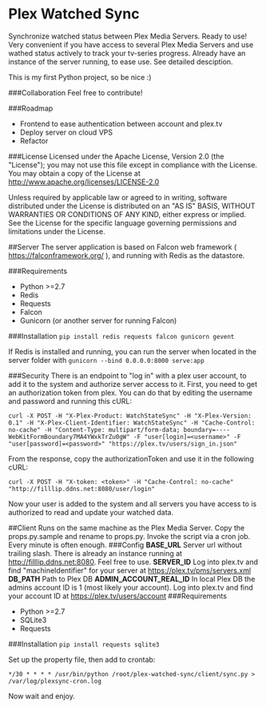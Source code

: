 # Plex Watched Sync
Synchronize watched status between Plex Media Servers. Ready to use! Very convenient if you have access to several Plex Media Servers and use wathed status actively to track your tv-series progress. Already have an instance of the server running, to ease use. See detailed desciption.

This is my first Python project, so be nice :)
 
###Collaboration
Feel free to contribute!

###Roadmap
* Frontend to ease authentication between account and plex.tv
* Deploy server on cloud VPS
* Refactor

###License
   Licensed under the Apache License, Version 2.0 (the "License"); you may not use this file except in compliance with the License. You may obtain a copy of the License at http://www.apache.org/licenses/LICENSE-2.0
   
   Unless required by applicable law or agreed to in writing, software distributed under the License is distributed on an "AS IS" BASIS, WITHOUT WARRANTIES OR CONDITIONS OF ANY KIND, either express or implied. See the License for the specific language governing permissions and limitations under the License. 

##Server
The server application is based on Falcon web framework ( https://falconframework.org/ ), and running with Redis as the datastore.

###Requirements
* Python >=2.7
* Redis
* Requests
* Falcon
* Gunicorn (or another server for running Falcon)

###Installation
```pip install redis requests falcon gunicorn gevent```

If Redis is installed and running, you can run the server when located in the server folder with ```gunicorn --bind 0.0.0.0:8000 serve:app```

###Security
There is an endpoint to "log in" with a plex user account, to add it to the system and authorize server access to it. 
First, you need to get an authorization token from plex. You can do that by editing the username and password and running this cURL:
```
curl -X POST -H "X-Plex-Product: WatchStateSync" -H "X-Plex-Version: 0.1" -H "X-Plex-Client-Identifier: WatchStateSync" -H "Cache-Control: no-cache" -H "Content-Type: multipart/form-data; boundary=----WebKitFormBoundary7MA4YWxkTrZu0gW" -F "user[login]=<username>" -F "user[password]=<password>" "https://plex.tv/users/sign_in.json"
```
From the response, copy the authorizationToken and use it in the following cURL:
```
curl -X POST -H "X-token: <token>" -H "Cache-Control: no-cache" "http://filllip.ddns.net:8080/user/login"
```
Now your user is added to the system and all servers you have access to is authorized to read and update your watched data.

##Client
Runs on the same machine as the Plex Media Server. Copy the props.py.sample and rename to props.py. Invoke the script via a cron job. Every minute is often enough.
###Config
**BASE_URL**
Server url without trailing slash. There is already an instance running at http://filllip.ddns.net:8080. Feel free to use.
**SERVER_ID**
Log into plex.tv and find "machineIdentifier" for your server at https://plex.tv/pms/servers.xml
**DB_PATH**
Path to Plex DB
**ADMIN_ACCOUNT_REAL_ID**
In local Plex DB the admins account ID is 1 (most likely your account). Log into plex.tv and find your account ID at https://plex.tv/users/account
###Requirements
* Python >=2.7
* SQLite3
* Requests

###Installation
```pip install requests sqlite3```

Set up the property file, then add to crontab:
```
*/30 * * * * /usr/bin/python /root/plex-watched-sync/client/sync.py > /var/log/plexsync-cron.log
```
Now wait and enjoy.